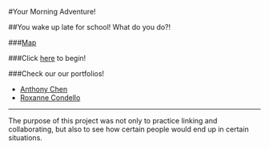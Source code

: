 #Your Morning Adventure!

##You wake up late for school! What do you do?!

###[Map](https://docs.google.com/drawings/d/1IRpTWSD5gCvuBltylx0-xb9OzWeCbWMUb4TpDW35pv4)

###Click [here](Choices/start.md) to begin!

###Check our our portfolios!
* [Anthony Chen](https://sites.google.com/a/hstat.org/anthonyc8420sep11)
* [Roxanne Condello](https://sites.google.com/a/hstat.org/roxannec1086sep11/)

---
The purpose of this project was not only to practice linking and collaborating, but also to see how certain people would end up in certain situations.